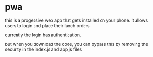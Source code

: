 # pwa

this is a progessive web app that gets installed on your phone. it allows users to login and place their lunch orders

currently the login has authentication.

but when you download the code, you can bypass this by removing the security in the index.js and app.js files
